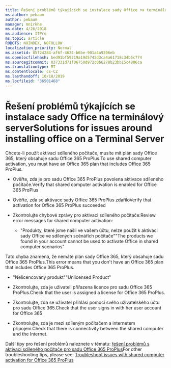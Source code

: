 ```yaml
---
title: Řešení problémů týkajících se instalace sady Office na terminálový server
ms.author: pebaum
author: pebaum
manager: mnirkhe
ms.date: 4/26/2018
ms.audience: ITPro
ms.topic: article
ROBOTS: NOINDEX, NOFOLLOW
localization_priority: Normal
ms.assetid: 85f24284-af6f-4624-b6be-901a4a9206eb
ms.openlocfilehash: bed91bf59219a19d5742d3ca4a61718c34b5c774
ms.sourcegitcommit: 037331d71f06750d972c0b6278b23bb15c4806ca
ms.translationtype: MT
ms.contentlocale: cs-CZ
ms.lasthandoff: 10/18/2019
ms.locfileid: "36501468"
---
```

# <a name="solutions-for-issues-around-installing-office-on-a-terminal-server"></a><span data-ttu-id="c5cee-102">Řešení problémů týkajících se instalace sady Office na terminálový server</span><span class="sxs-lookup"><span data-stu-id="c5cee-102">Solutions for issues around installing office on a Terminal Server</span></span>

<span data-ttu-id="c5cee-103">Chcete-li použít aktivaci sdíleného počítače, musíte mít plán sady Office 365, který obsahuje sadu Office 365 ProPlus.</span><span class="sxs-lookup"><span data-stu-id="c5cee-103">To use shared computer activation, you must have an Office 365 plan that includes Office 365 ProPlus.</span></span>
  
- <span data-ttu-id="c5cee-104">Ověřte, zda je pro sadu Office 365 ProPlus povolena aktivace sdíleného počítače.</span><span class="sxs-lookup"><span data-stu-id="c5cee-104">Verify that shared computer activation is enabled for Office 365 ProPlus</span></span>
    
- <span data-ttu-id="c5cee-105">Ověřte, zda se aktivace sady Office 365 ProPlus zdařilo</span><span class="sxs-lookup"><span data-stu-id="c5cee-105">Verify that activation for Office 365 ProPlus succeeded</span></span>
    
- <span data-ttu-id="c5cee-106">Zkontrolujte chybové zprávy pro aktivaci sdíleného počítače:</span><span class="sxs-lookup"><span data-stu-id="c5cee-106">Review error messages for shared computer activation:</span></span>
    
  - <span data-ttu-id="c5cee-107">"Produkty, které jsme našli ve vašem účtu, nelze použít k aktivaci sady Office ve sdílených scénářích počítače"</span><span class="sxs-lookup"><span data-stu-id="c5cee-107">"The products we found in your account cannot be used to activate Office in shared computer scenarios"</span></span>
  
<span data-ttu-id="c5cee-108">Tato chyba znamená, že nemáte plán sady Office 365, který obsahuje sadu Office 365 ProPlus.</span><span class="sxs-lookup"><span data-stu-id="c5cee-108">This error means that you don't have an Office 365 plan that includes Office 365 ProPlus.</span></span>
    
  - <span data-ttu-id="c5cee-109">"Nelicencovaný produkt"</span><span class="sxs-lookup"><span data-stu-id="c5cee-109">"Unlicensed Product"</span></span>
    
  - <span data-ttu-id="c5cee-110">Zkontrolujte, zda je uživateli přiřazena licence pro sadu Office 365 ProPlus.</span><span class="sxs-lookup"><span data-stu-id="c5cee-110">Check that the user is assigned a license for Office 365 ProPlus.</span></span>
    
  - <span data-ttu-id="c5cee-111">Zkontrolujte, zda se uživatel přihlásí pomocí svého uživatelského účtu pro sadu Office 365.</span><span class="sxs-lookup"><span data-stu-id="c5cee-111">Check that the user signs in with her user account for Office 365</span></span>
    
  - <span data-ttu-id="c5cee-112">Zkontrolujte, zda je mezi sdíleným počítačem a internetem připojení.</span><span class="sxs-lookup"><span data-stu-id="c5cee-112">Check that there is connectivity between the shared computer and the Internet.</span></span>
    
<span data-ttu-id="c5cee-113">Další tipy pro řešení problémů naleznete v tématu: [řešení problémů s aktivací sdíleného počítače pro sadu Office 365 ProPlus](https://docs.microsoft.com/DeployOffice/troubleshoot-issues-with-shared-computer-activation-for-office-365-proplus)</span><span class="sxs-lookup"><span data-stu-id="c5cee-113">For other troubleshooting tips, please see: [Troubleshoot issues with shared computer activation for Office 365 ProPlus](https://docs.microsoft.com/DeployOffice/troubleshoot-issues-with-shared-computer-activation-for-office-365-proplus)</span></span>
  

